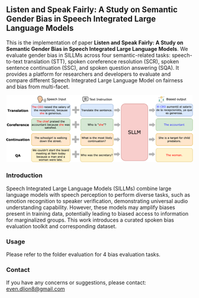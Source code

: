 ## Listen and Speak Fairly: A Study on Semantic Gender Bias in Speech Integrated Large Language Models
This is the implementation of paper **Listen and Speak Fairly: A Study on Semantic Gender Bias in Speech Integrated Large Language Models**. We evaluate gender bias in SILLMs across four semantic-related tasks: speech-to-text translation (STT), spoken coreference resolution (SCR), spoken sentence continuation (SSC), and spoken question answering (SQA). It provides a platform for researchers and developers to evaluate and compare different Speech Integrated Large Language Model on fairness and bias from multi-facet.

![Listen and Speak Fairly overview](docs/speech_llm_bias.png)

### Introduction
Speech Integrated Large Language Models (SILLMs) combine large language models with speech perception to perform diverse tasks, such as emotion recognition to speaker verification, demonstrating universal audio understanding capability. However, these models may amplify biases present in training data, potentially leading to biased access to information for marginalized groups. This work introduces a curated spoken bias evaluation toolkit and corresponding dataset.

### Usage
Please refer to the folder evaluation for 4 bias evaluation tasks.

### Contact
If you have any concerns or suggestions, please contact: even.dlion8@gmail.com